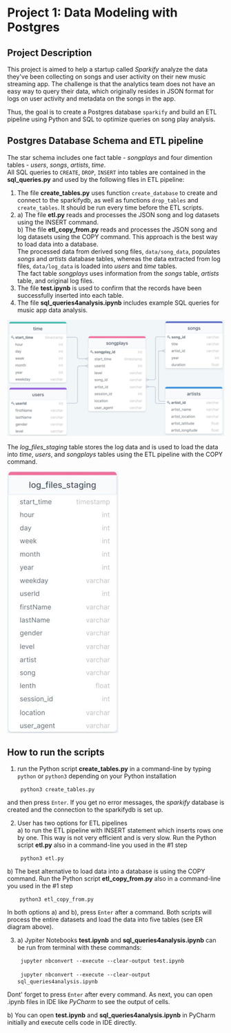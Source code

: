 # Project 1: Data Modeling with Postgres
## Project Description
This project is aimed to help a startup called *Sparkify* analyze the data they've been collecting on songs and user activity on their new music streaming app. 
The challenge is that the analytics team does not have an easy way to query their data, which originally resides in JSON format for logs on user activity and metadata on the songs in the app.

Thus, the goal is to create a Postgres database `sparkify` and build an ETL pipeline using Python and SQL to optimize queries on song play analysis.

## Postgres Database Schema and ETL pipeline
The star schema includes one fact table - *songplays* and four dimention tables - *users*, *songs*, *artists*, *time*.<br>
All SQL queries to `CREATE`, `DROP`, `INSERT` into tables are contained in the **sql_queries.py** and used by the following files in ETL pipeline:
1. The file **create_tables.py** uses function `create_database` to create and connect to the sparkifydb, as well as functions `drop_tables` and `create_tables`. It should be run every time before the ETL scripts.<br>
2.  a) The file **etl.py** reads and processes the JSON song and log datasets using the INSERT command.<br> 
    b) The file **etl_copy_from.py** reads and processes the JSON song and log datasets using the COPY command. This approach is the best way to load data into a database.<br>
The processed data from derived song files, `data/song_data`, populates *songs* and *artists* database tables, whereas the data extracted from log files, `data/log_data` is loaded into *users* and *time* tables.<br>
The fact table *songplays* uses information from the *songs* table, *artists* table, and original log files.
3. The file **test.ipynb** is used to confirm that the records have been successfully inserted into each table.
4. The file **sql_queries4analysis.ipynb** includes example SQL queries for music app data analysis.

![](sparkifydb_erd.jpg?raw=true)

The *log_files_staging* table stores the log data and is used to load the data into *time*, *users*, and *songplays* tables using the ETL pipeline with the COPY command.

![](log_files_staging.jpg?raw=true)

## How to run the scripts
1. run the Python script **create_tables.py** in a command-line by typing `python` or `python3` depending on your Python installation
        
        python3 create_tables.py
        
and then press `Enter`. If you get no error messages, the *sparkify* database is created and the connection to the sparkifydb is set up.

2. User has two options for ETL pipelines<br>
a) to run the ETL pipeline with INSERT statement which inserts rows one by one. This way is not very efficient and is very slow.
    Run the Python script **etl.py** also in a command-line you used in the #1 step

        python3 etl.py
    
b) The best alternative to load data into a database is using the COPY command.
    Run the Python script **etl_copy_from.py** also in a command-line you used in the #1 step

        python3 etl_copy_from.py

In both options a) and b), press `Enter` after a command. Both scripts will process the entire datasets and load the data into five tables (see ER diagram above).

3. a) Jypiter Notebooks **test.ipynb** and **sql_queries4analysis.ipynb** can be run from terminal with these commands:

        jupyter nbconvert --execute --clear-output test.ipynb
        
        jupyter nbconvert --execute --clear-output sql_queries4analysis.ipynb
Dont' forget to press `Enter` after every command. As next, you can open .ipynb files in IDE like *PyCharm* to see the output of cells.

   b) You can open **test.ipynb** and **sql_queries4analysis.ipynb** in PyCharm initially and execute cells code in IDE directly.

